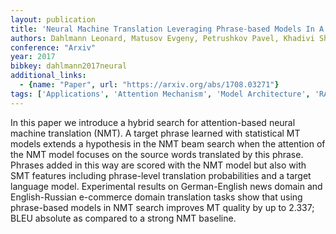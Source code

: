 ```yaml
---
layout: publication
title: 'Neural Machine Translation Leveraging Phrase-based Models In A Hybrid Search'
authors: Dahlmann Leonard, Matusov Evgeny, Petrushkov Pavel, Khadivi Shahram
conference: "Arxiv"
year: 2017
bibkey: dahlmann2017neural
additional_links:
  - {name: "Paper", url: "https://arxiv.org/abs/1708.03271"}
tags: ['Applications', 'Attention Mechanism', 'Model Architecture', 'RAG']
---
```

In this paper we introduce a hybrid search for attention-based neural machine translation (NMT). A target phrase learned with statistical MT models extends a hypothesis in the NMT beam search when the attention of the NMT model focuses on the source words translated by this phrase. Phrases added in this way are scored with the NMT model but also with SMT features including phrase-level translation probabilities and a target language model. Experimental results on German-English news domain and English-Russian e-commerce domain translation tasks show that using phrase-based models in NMT search improves MT quality by up to 2.337; BLEU absolute as compared to a strong NMT baseline.
